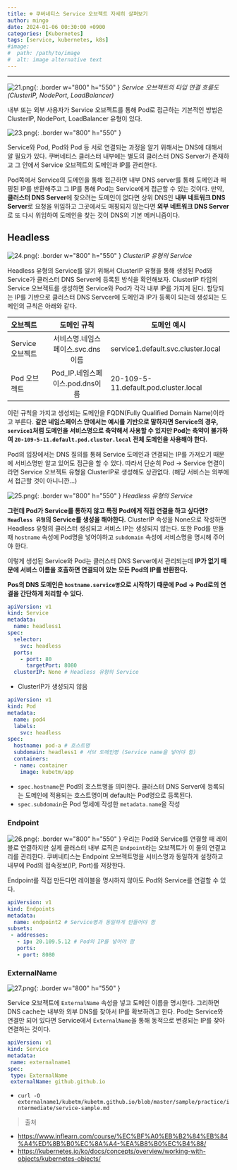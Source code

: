 ```yaml
---
title: ☸️ 쿠버네티스 Service 오브젝트 자세히 살펴보기
author: mingo
date: 2024-01-06 00:30:00 +0900
categories: [Kubernetes]
tags: [service, kubernetes, k8s]
#image:
#  path: /path/to/image
#  alt: image alternative text
---
```


-----------------

![21.png](/assets/img/post/202401/21.png){: .border w="800" h="550" }
_Service 오브젝트의 타입 연결 흐름도(ClusterIP, NodePort, LoadBalancer)_

내부 또는 외부 사용자가 Service 오브젝트를 통해 Pod로 접근하는 기본적인 방법은 ClusterIP, NodePort, LoadBalancer 유형이 있다.

![23.png](/assets/img/post/202401/23.png){: .border w="800" h="550" }

Service와 Pod, Pod와 Pod 등 서로 연결되는 과정을 알기 위해서는 DNS에 대해서 알 필요가 있다.
쿠버네티스 클러스터 내부에는 별도의 클러스터 DNS Server가 존재하고 그 안에서 Service 오브젝트의 도메인과 IP를 관리한다.

Pod쪽에서 Service의 도메인을 통해 접근하면 내부 DNS server를 통해 도메인과 매핑된 IP를 반환해주고 그 IP를 통해 Pod는 Service에게 접근할 수 있는 것이다.
만약, **클러스터 DNS Server**에 찾으려는 도메인이 없다면 상위 DNS인 **내부 네트워크 DNS Server**로 요청을 위임하고 
그곳에서도 매핑되지 않는다면 **외부 네트워크 DNS Server**로 또 다시 위임하여 도메인을 찾는 것이 DNS의 기본 메커니즘이다.

## Headless
![24.png](/assets/img/post/202401/24.png){: .border w="800" h="550" }
_ClusterIP 유형의 Service_

Headless 유형의 Service를 알기 위해서 ClusterIP 유형을 통해 생성된 Pod와 Service가 클러스터 DNS Server에 등록된 방식을 확인해보자.
ClusterIP 타입의 Service 오브젝트를 생성하면 Service와 Pod가 각각 내부 IP를 가지게 된다.
할당되는 IP를 기반으로 클러스터 DNS Servcer에 도메인과 IP가 등록이 되는데 생성되는 도메인의 규칙은 아래와 같다.

| 오브젝트         | 도메인 규칙 | 도메인 예시                                |
|:-------------|:------:|---------------------------------------|
| Service 오브젝트 | 서비스명.네임스페이스.svc.dns이름   | service1.default.svc.cluster.local    |
| Pod 오브젝트     | Pod_IP.네임스페이스.pod.dns이름    | 20-109-5-11.default.pod.cluster.local |

이런 규칙을 가지고 생성되는 도메인을 FQDN(Fully Qualified Domain Name)이라고 부른다.
**같은 네임스페이스 안에서는 예시를 기반으로 말하자면 
Service의 경우, `service1`처럼 도메인을 서비스명으로 축약해서 사용할 수 있지만 
Pod는 축약이 불가하여 `20-109-5-11.default.pod.cluster.local` 전체 도메인을 사용해야 한다.**

Pod의 입장에서는 DNS 질의를 통해 Service 도메인과 연결되는 IP를 가져오기 때문에 서비스명만 알고 있어도 접근을 할 수 있다. 
따라서 단순히 Pod -> Service 연결이라면 Service 오브젝트 유형을 ClusterIP로 생성해도 상관없다.
(해당 서비스는 외부에서 접근할 것이 아니니깐...)

![25.png](/assets/img/post/202401/25.png){: .border w="800" h="550" }
_Headless 유형의 Service_

**그런데 Pod가 Service를 통하지 않고 특정 Pod에게 직접 연결을 하고 싶다면? `Headless 유형`의 Service를 생성을 해야한다.** 
ClusterIP 속성을 None으로 작성하면 Headless 유형의 클러스터 생성되고 서비스 IP는 생성되지 않는다.
또한 Pod를 만들 때 `hostname` 속성에 Pod명을 넣어야하고 `subdomain` 속성에 서비스명을 명시해 주어야 한다.

이렇게 생성된 Service와 Pod는 클러스터 DNS Server에서 관리되는데 
**IP가 없기 때문에 서비스 이름을 호출하면 연결되어 있는 모든 Pod의 IP를 반환한다.**

**Pos의 DNS 도메인은 `hostname.service명`으로 시작하기 때문에 Pod -> Pod로의 연결을 간단하게 처리할 수 있다.**

```yaml
apiVersion: v1
kind: Service
metadata:
  name: headless1
spec:
  selector:
    svc: headless
  ports:
    - port: 80
      targetPort: 8080    
  clusterIP: None # Headless 유형의 Service
```
 - ClusterIP가 생성되지 않음

```yaml
apiVersion: v1
kind: Pod
metadata:
  name: pod4
  labels:
    svc: headless
spec:
  hostname: pod-a # 호스트명
  subdomain: headless1 # 서브 도메인명 (Service name을 넣어야 함)
  containers:
  - name: container
    image: kubetm/app
```
 - `spec.hostname`은 Pod의 호스트명을 의미한다. 클러스터 DNS Server에 등록되는 도메인에 적용되는 호스트명이며 default는 Pod명으로 등록된다.
 - `spec.subdomain`은 Pod 명세에 작성한 `metadata.name`을 작성

### Endpoint
![26.png](/assets/img/post/202401/26.png){: .border w="800" h="550" }
우리는 Pod와 Service를 연결할 때 레이블로 연결하지만 실제 클러스터 내부 로직은 `Endpoint`라는 오브젝트가 이 둘의 연결고리를 관리한다.
쿠버네티스는 Endpoint 오브젝트명을 서비스명과 동일하게 설정하고 내부에 Pod의 접속정보(IP, Port)를 저장한다.

Endpoint를 직접 만든다면 레이블을 명시하지 않아도 Pod와 Service를 연결할 수 있다.

```yaml
apiVersion: v1
kind: Endpoints
metadata:
  name: endpoint2 # Service명과 동일하게 만들어야 함
subsets:
 - addresses:
   - ip: 20.109.5.12 # Pod의 IP를 넣어야 함
   ports:
   - port: 8080
```

### ExternalName
![27.png](/assets/img/post/202401/27.png){: .border w="800" h="550" }

Service 오브젝트에 `ExternalName` 속성을 넣고 도메인 이름을 명시한다. 
그리하면 DNS cache는 내부와 외부 DNS를 찾아서 IP를 확보하려고 한다.
Pod는 Service와 연결만 되어 있다면 Service에서 `ExternalName`을 통해 동적으로 변경되는 IP를 찾아 연결하는 것이다.

```yaml
apiVersion: v1
kind: Service
metadata:
 name: externalname1
spec:
 type: ExternalName
 externalName: github.github.io
```
 - `curl -O externalname1/kubetm/kubetm.github.io/blob/master/sample/practice/intermediate/service-sample.md`

> 출처
- <https://www.inflearn.com/course/%EC%BF%A0%EB%B2%84%EB%84%A4%ED%8B%B0%EC%8A%A4-%EA%B8%B0%EC%B4%88/>
- <https://kubernetes.io/ko/docs/concepts/overview/working-with-objects/kubernetes-objects/>
